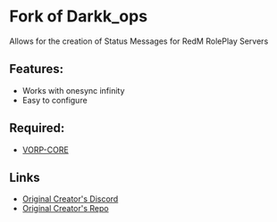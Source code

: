 # Fork of Darkk_ops

Allows for the creation of Status Messages for RedM RolePlay Servers

## Features:
- Works with onesync infinity
- Easy to configure

## Required:
- [VORP-CORE](https://github.com/VORPCORE/VORP-Core)

## Links
- [Original Creator's Discord](https://discord.gg/tyz4bqv6ta)
- [Original Creator's Repo](https://github.com/Darkk999/darkk_ops)
